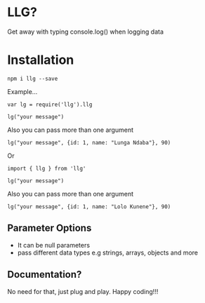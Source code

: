 # LLG?

Get away with typing console.log() when logging data

# Installation

`npm i llg --save`

Example...

```
var lg = require('llg').llg

lg("your message")

```
Also you can pass more than one argument
 
```
lg("your message", {id: 1, name: "Lunga Ndaba"}, 90)

```

Or 

```
import { llg } from 'llg'

lg("your message")

```

Also you can pass more than one argument
 
```
lg("your message", {id: 1, name: "Lolo Kunene"}, 90)

```

## Parameter Options

- It can be null parameters
- pass different data types e.g strings, arrays, objects and more

## Documentation?

No need for that, just plug and play. Happy coding!!!
